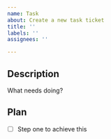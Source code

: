 ```yaml
---
name: Task
about: Create a new task ticket
title: ''
labels: ''
assignees: ''

---
```


## Description
What needs doing?

## Plan
- [ ] Step one to achieve this

